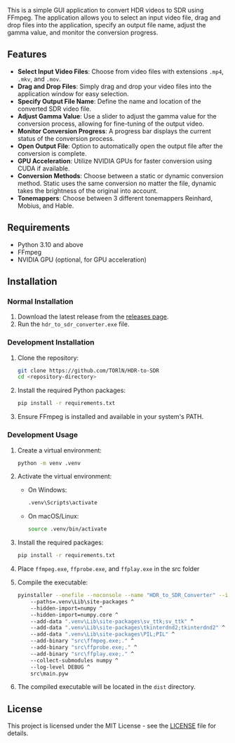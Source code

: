 This is a simple GUI application to convert HDR videos to SDR using FFmpeg. The application allows you to select an input video file, drag and drop files into the application, specify an output file name, adjust the gamma value, and monitor the conversion progress.

## Features

- **Select Input Video Files**: Choose from video files with extensions `.mp4`, `.mkv`, and `.mov`.
- **Drag and Drop Files**: Simply drag and drop your video files into the application window for easy selection.
- **Specify Output File Name**: Define the name and location of the converted SDR video file.
- **Adjust Gamma Value**: Use a slider to adjust the gamma value for the conversion process, allowing for fine-tuning of the output video.
- **Monitor Conversion Progress**: A progress bar displays the current status of the conversion process.
- **Open Output File**: Option to automatically open the output file after the conversion is complete.
- **GPU Acceleration**: Utilize NVIDIA GPUs for faster conversion using CUDA if available.
- **Conversion Methods**: Choose between a static or dynamic conversion method. Static uses the same conversion no matter the file, dynamic takes the brightness of the original into account.
- **Tonemappers**: Choose between 3 different tonemappers Reinhard, Mobius, and Hable.

## Requirements

- Python 3.10 and above
- FFmpeg
- NVIDIA GPU (optional, for GPU acceleration)

## Installation

### Normal Installation

1. Download the latest release from the [releases page](https://github.com/TORlN/HDR-to-SDR/releases).
2. Run the `hdr_to_sdr_converter.exe` file.

### Development Installation

1. Clone the repository:
    ```sh
    git clone https://github.com/TORlN/HDR-to-SDR
    cd <repository-directory>
    ```

2. Install the required Python packages:
    ```sh
    pip install -r requirements.txt
    ```

3. Ensure FFmpeg is installed and available in your system's PATH.

### Development Usage

1. Create a virtual environment:
    ```sh
    python -m venv .venv
    ```

2. Activate the virtual environment:
    - On Windows:
        ```sh
        .venv\Scripts\activate
        ```
    - On macOS/Linux:
        ```sh
        source .venv/bin/activate
        ```

3. Install the required packages:
    ```sh
    pip install -r requirements.txt
    ```

4. Place `ffmpeg.exe`, `ffprobe.exe`, and `ffplay.exe` in the src folder

5. Compile the executable:
    ```sh
    pyinstaller --onefile --noconsole --name "HDR_to_SDR_Converter" --icon=logo/icon.ico ^
        --paths=.venv\Lib\site-packages ^
        --hidden-import=numpy ^
        --hidden-import=numpy.core ^
        --add-data ".venv\Lib\site-packages\sv_ttk;sv_ttk" ^
        --add-data ".venv\Lib\site-packages\tkinterdnd2;tkinterdnd2" ^
        --add-data ".venv\Lib\site-packages\PIL;PIL" ^
        --add-binary "src\ffmpeg.exe;." ^
        --add-binary "src\ffprobe.exe;." ^
        --add-binary "src\ffplay.exe;." ^
        --collect-submodules numpy ^
        --log-level DEBUG ^
        src\main.pyw
    ```
6. The compiled executable will be located in the `dist` directory.

## License

This project is licensed under the MIT License - see the [LICENSE](LICENSE) file for details.
